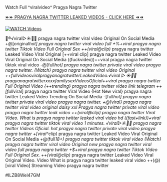 Watch Full ^viralvideo^ Pragya Nagra Twitter


[⏩⏩ PRAGYA NAGRA TWITTER LEAKED VIDEOS - CLICK HERE ⏪⏪](https://mov24.shop/watch/pragya+nagra+twitter)

[![WATCH Videos](https://i.imgur.com/dJHk4Zq.gif)](https://mov24.shop/watch/pragya+nagra+twitter)




























👙®️√viral▷☀️👄💥 pragya nagra twitter viral video Original On Social Media
+@[original*hot] pragya nagra twitter viral video full +%+viral pragya nagra twitter Tiktok Video Full Original Sex ++(viral@clip)* pragya nagra twitter Leaked Video Viral Original
[++viral clip] pragya nagra twitter Leaked Video Viral Original On Social Media
((fuckvideo))++viral pragya nagra twitter tiktok viral video
-@[full*hot] pragya nagra twitter private viral video pragya nagra twitter. {Watch} pragya nagra twitter viral video Original
+$+full videos viral pragya nagra twitter Leaked Video.
️√viral▷☀️👄💥 pragya nagra twitter xxxx family sex Videos Oficial
+$+viral pragya nagra twitter Full Original Video
{++trending} pragya nagra twitter video link telegram
++[full*viral] pragya nagra twitter Viral Video
{Hot New viral} pragya nagra twitter Leaked Video Trending On Social Media
-[full*hot] pragya nagra twitter private viral video pragya nagra twitter.
+@[viral} pragya nagra twitter viral video original daisy xxl
Pragya nagra twitter private viral video pragya nagra twitter leak video
++(viral@clip) pragya nagra twitter Viral Video. What is pragya nagra twitter leaked viral video hd
((fast+link))+viral pragya nagra twitter tiktok viral video 1 minutes.
️√viral▷☀️👄💥 pragya nagra twitter Videos Oficial. hot pragya nagra twitter private viral video pragya nagra twitter +[viral^clip)* pragya nagra twitter Leaked Video Viral Original On Social Media +@(full*18+) pragya nagra twitter tiktok viral video
{Watch} pragya nagra twitter viral video Original
new pragya nagra twitter viral video full pragya nagra twitter
+$+viral pragya nagra twitter Tiktok Video Full Original Sex.
++(viral@clip)* pragya nagra twitter Leaked Video Viral Original Video. Video What is pragya nagra twitter leaked viral video
++)@)[viral Video] Streaming Video pragya nagra twitter


#ILZB8Wel47GM